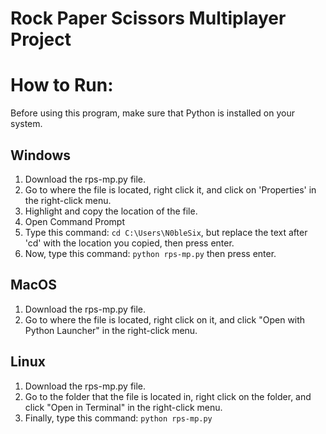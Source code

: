 # Rock Paper Scissors Multiplayer Project

# How to Run:
Before using this program, make sure that Python is installed on your system.

## Windows

1. Download the rps-mp.py file.
2. Go to where the file is located, right click it, and click on 'Properties' in the right-click menu.
3. Highlight and copy the location of the file.
4. Open Command Prompt
5. Type this command: `cd C:\Users\N0bleSix`, but replace the text after 'cd' with the location you copied, then press enter.
6. Now, type this command: `python rps-mp.py` then press enter.
   
##  MacOS

1. Download the rps-mp.py file.
2. Go to where the file is located, right click on it, and click "Open with Python Launcher" in the right-click menu.

## Linux

1. Download the rps-mp.py file.
2. Go to the folder that the file is located in, right click on the folder, and click "Open in Terminal" in the right-click menu.
3. Finally, type this command: `python rps-mp.py`
